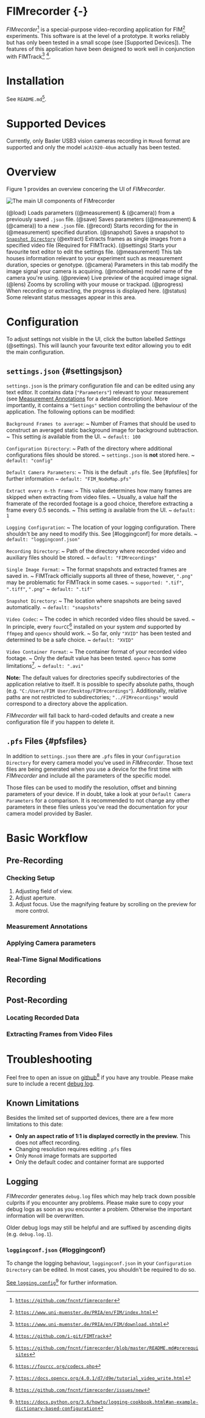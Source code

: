# FIMrecorder {-}

*FIMrecorder*[^fimrecorder] is a special-purpose video-recording application for FIM[^fim] experiments.
This software is at the level of a prototype. It works reliably but has only been tested in a small scope (see [Supported Devices]).
The features of this application have been designed to work well in conjunction with FIMTrack[^fimtrack] [^fimtracksourcecode].

[^fim]: [`https://www.uni-muenster.de/PRIA/en/FIM/index.html`](https://www.uni-muenster.de/PRIA/en/FIM/index.html)
[^fimtrack]: [`https://www.uni-muenster.de/PRIA/en/FIM/download.shtml`](https://www.uni-muenster.de/PRIA/en/FIM/download.shtml)
[^fimtracksourcecode]: [`https://github.com/i-git/FIMTrack`](https://github.com/i-git/FIMTrack)
[^fimrecorder]: [`https://github.com/fncnt/fimrecorder`](https://github.com/fncnt/fimrecorder)

# Installation
See `README.md`[^readme].

[^readme]: [`https://github.com/fncnt/fimrecorder/blob/master/README.md#prerequisites`](https://github.com/fncnt/fimrecorder/blob/master/README.md#prerequisites)

# Supported Devices
Currently, only Basler USB3 vision cameras recording in `Mono8` format are supported and only the model `acA1920-40um` actually has been tested.

# Overview

Figure 1 provides an overview concering the UI of *FIMrecorder*.

![The main UI components of *FIMrecorder*](res/overview_lens.png)

(@load) Loads parameters ((@measurement) & (@camera)) from a previously saved `.json` file.
(@save) Saves parameters ((@measurement) & (@camera)) to a new `.json` file.
(@record) Starts recording for the in (@measurement) specified duration.
(@snapshot) Saves a snapshot to [`Snapshot Directory`](#settingsjson)
(@extract) Extracts frames as single images from a specified video file (Required for FIMTrack).
(@settings) Starts your favourite text editor to edit the settings file.
(@measurement) This tab houses information relevant to your experiment such as measurement duration, species or genotype.
(@camera) Parameters in this tab modify the image signal your camera is acquiring.
(@modelname) model name of the camera you're using.
(@preview) Live preview of the acquired image signal.
(@lens) Zooms by scrolling with your mouse or trackpad.
(@progress) When recording or extracting, the progress is displayed here.
(@status) Some relevant status messages appear in this area.

# Configuration
To adjust settings not visible in the UI, click the button labelled *Settings* (@settings). This will launch your favourite text editor allowing you to edit the main configuration.

## `settings.json` {#settingsjson}
`settings.json` is the primary configuration file and can be edited using any text editor. It contains data (`"Parameters"`) relevant to  your measurement (see [Measurement Annotations](#measurement-annotations) for a detailed description).
More importantly, it contains a `"Settings"` section controlling the behaviour of the application.
The following options can be modified:

`Background Frames to average`:
 ~  Number of Frames that should be used to construct an averaged static background image for background subtraction.
 ~  This setting *is* available from the UI.
 ~  `default: 100`

`Configuration Directory`:
 ~  Path of the directory where additional configurations files should be stored.
 ~  `settings.json` is **not** stored here.
 ~  `default: "config"`
 
`Default Camera Parameters`:
 ~  This is the default `.pfs` file. See [#pfsfiles] for further information
 ~  `default: "FIM_NodeMap.pfs"`

`Extract every n-th Frame`:
 ~  This value determines how many frames are skipped when extracting from video files.
 ~  Usually, a value half the framerate of the recorded footage is a good choice, therefore extracting a frame every $0.5$ seconds.
 ~  This setting *is* available from the UI.
 ~  `default: 1`

`Logging Configuration`:
 ~  The location of your logging configuration. There shouldn't be any need to modify this. See [#loggingconf] for more details.
 ~  `default: "loggingconf.json"`
 
`Recording Directory`:
 ~  Path of the directory where recorded video and auxiliary files should be stored.
 ~  `default: "FIMrecordings"`

`Single Image Format`:
 ~  The format snapshots and extracted frames are saved in.
 ~  FIMTrack officially supports all three of these, however, `".png"` may be problematic for FIMTrack in some cases.
 ~  `supported: ".tif"`, `".tiff"`, `".png"`
 ~  `default: ".tif"`

`Snapshot Directory`:
 ~  The location where snapshots are being saved automatically.
 ~  `default: "snapshots"`

`Video Codec`:
 ~  The codec in which recorded video files should be saved.
 ~  In principle, every `fourCC`[^fourcc] installed on your system *and* supported by `ffmpeg` and `opencv` should work.
 ~  So far, only `"XVID"` has been tested and determined to be a safe choice.
 ~  `default: "XVID"`

`Video Container Format`:
 ~  The container format of your recorded video footage.
 ~  Only the default value has been tested. `opencv` has some limitations[^opencvavi].
 ~  `default: ".avi"`
 
**Note:** The default values for directories specify subdirectories of the application relative to itself. It is possible to specify absolute paths, though (e.g. `"C:/Users/FIM User/Desktop/FIMrecordings"`). Additionally, relative paths are not restricted to subdirectories; `"../FIMrecordings"`  would correspond to a directory above the application.

*FIMrecorder* will fall back to hard-coded defaults and create a new configuration file if you happen to delete it.

[^fourcc]: [`https://fourcc.org/codecs.php`](https://fourcc.org/codecs.php)
[^opencvavi]: [`https://docs.opencv.org/4.0.1/d7/d9e/tutorial_video_write.html`](https://docs.opencv.org/4.0.1/d7/d9e/tutorial_video_write.html)

## `.pfs` Files {#pfsfiles}

In addition to `settings.json` there are `.pfs` files in your `Configuration Directory` for every camera model you've used in *FIMrecorder*. Those text files are being generated when you use a device for the first time with *FIMrecorder* and include all the parameters of the specific model.

Those files can be used to modify the resolution, offset and binning parameters of your device.
If in doubt, take a look at your `Default Camera Parameters` for a comparison.
It is recommended to not change any other parameters in these files unless you've read the documentation for your camera model provided by Basler.

# Basic Workflow

## Pre-Recording

### Checking Setup
1. Adjusting field of view.
2. Adjust aperture.
3. Adjust focus. Use the magnifying feature by scrolling on the preview for more control.

### Measurement Annotations

### Applying Camera parameters

### Real-Time Signal Modifications

## Recording

## Post-Recording

### Locating Recorded Data

### Extracting Frames from Video Files

# Troubleshooting
Feel free to open an issue on [github](https://github.com/fncnt/fimrecorder/issues/new)[^newissue] if you have any trouble.
Please make sure to include a recent [debug log](#logging).

[^newissue]: [`https://github.com/fncnt/fimrecorder/issues/new`](https://github.com/fncnt/fimrecorder/issues/new)

## Known Limitations

Besides the limited set of supported devices, there are a few more limitations to this date:

- **Only an aspect ratio of 1:1 is displayed correctly in the preview.** This does not affect recording.
- Changing resolution requires editing `.pfs` files
- Only `Mono8` image formats are supported
- Only the default codec and container format are supported

## Logging

*FIMrecorder* generates `debug.log` files which may help track down possible culprits if you encounter any problems.
Please make sure to copy your debug logs as soon as you encounter a problem. Otherwise the important information will be overwritten.

Older debug logs may still be helpful and are suffixed by ascending digits (e.g. `debug.log.1`).

### `loggingconf.json` {#loggingconf}
To change the logging behaviour, `loggingconf.json` in your `Configuration Directory` can be edited.
In most cases, you shouldn't be required to do so.

[See `logging.config`](https://docs.python.org/3.6/howto/logging-cookbook.html#an-example-dictionary-based-configuration)[^loggingconfig] for further information.

[^loggingconfig]: [`https://docs.python.org/3.6/howto/logging-cookbook.html#an-example-dictionary-based-configuration`](https://docs.python.org/3.6/howto/logging-cookbook.html#an-example-dictionary-based-configuration)
